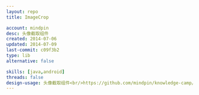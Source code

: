 ```yaml
---
layout: repo
title: ImageCrop

account: mindpin
desc: 头像截取组件
created: 2014-07-06
updated: 2014-07-09
last-commit: c09f3b2
type: lib
alternative: false

skills: [java,android]
threads: false
design-usage: 头像截取组件<br/>https://github.com/mindpin/knowledge-camp/wiki/%E5%A4%B4%E5%83%8F%E6%88%AA%E5%8F%96
---
```

